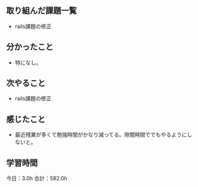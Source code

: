 ## 取り組んだ課題一覧
* rails課題の修正
## 分かったこと
* 特になし。
    
    

## 次やること
* rails課題の修正
## 感じたこと
* 最近残業が多くて勉強時間がかなり減ってる。隙間時間ででもやるようにしないと。
 
## 学習時間
今日：3.0h
合計：582.0h
